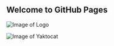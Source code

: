 ## Welcome to GitHub Pages


![Image of Logo](https://wrandom.github.io/cavedweller/cdlogo-1.png)

![Image of Yaktocat](https://octodex.github.com/images/yaktocat.png)
